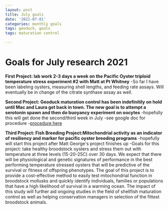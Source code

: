 ```yaml
---
layout: post
title: July goals
date: '2021-07-01'
categories: monthly goals
tags: geoduck, goals
tags: maturation control

---
```


# Goals for July research 2021
**First Project: lab work 2-3 days a week on the Pacific Oyster triploid temperature stress experiment #2 with Matt at Pt Whitney**
-So far I have been labeling oysters, measuring shell lengths, and feeding rate assays. Will eventually be in change of the citrate synthase assay as well.

**Second Project: Geoduck maturation control has been indefinitily on hold until Mac and Laura get back in town. The new goal is to attempt a serotonin spawn 
and then do buoyancy experiment on oocytes**
-hopefully this will get done the second/third week in July
-see google doc for procedure 
-[procedure here](https://docs.google.com/document/d/1LlNSSM_CCGgkCFT7IP6CgZ836smjfcshRj29u6gJpcc/edit?disco=AAAAM1qQ1Yg&ts=60da1c79&usp_dm=true)

**Third Project: Fish Breeding Project:Mitochondrial activity as an indicator of resiliency and marker for pacific oyster breeding programs** 
-hopefully will start this project after Matt George's project finishes up
-Goals for this project: take healthy broodstock oysters and stress them out with temperature at three levels (15-20-25C) over 30 days. We expect that there will be physiological and genetic signatures of performance in the best performing temperature stressed oysters that will be predictive of the survival or fitness of offspring phenotypes. The goal of this project is to provide a cost-effective method to easily test mitochondrial function in broodstock mollusks and quickly identify individuals, families or populations that have a high likelihood of survival in a warming ocean. The impact of this study will further aid ongoing studies in the field of shellfish maturation control as well as helping conservation managers in selection of the fittest broodstock animals. 



